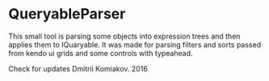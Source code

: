 # QueryableParser
This small tool is parsing some objects into expression trees and then applies them to IQuaryable.
It was made for parsing filters and sorts passed from kendo ui grids and some controls with typeahead.

Check for updates
Dmitrii Komiakov. 2016
